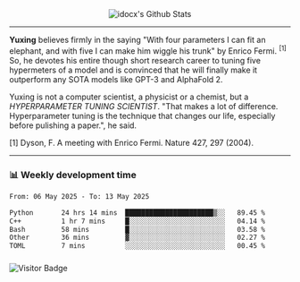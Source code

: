 <div align="center">
    <img align="center" src="https://github-readme-stats.vercel.app/api?username=idocx&show_icons=true&count_private=true&hide_border=true" alt="idocx's Github Stats"></img>
</div>

---

**Yuxing** believes firmly in the saying "With four parameters I can fit an elephant, and with five I can make him wiggle his trunk" by Enrico Fermi. <sup>[1]</sup> So, he devotes his entire though short research career to tuning five hypermeters of a model and is convinced that he will finally make it outperform any SOTA models like GPT-3 and AlphaFold 2.

Yuxing is not a computer scientist, a physicist or a chemist, but a *HYPERPARAMETER TUNING SCIENTIST*. "That makes a lot of difference. Hyperparameter tuning is the technique that changes our life, especially before pulishing a paper.", he said.

[1] Dyson, F. A meeting with Enrico Fermi. Nature 427, 297 (2004).


---

### 📊 Weekly development time
<!--START_SECTION:waka-->

```txt
From: 06 May 2025 - To: 13 May 2025

Python       24 hrs 14 mins  ██████████████████████▒░░   89.45 %
C++          1 hr 7 mins     █░░░░░░░░░░░░░░░░░░░░░░░░   04.14 %
Bash         58 mins         █░░░░░░░░░░░░░░░░░░░░░░░░   03.58 %
Other        36 mins         ▓░░░░░░░░░░░░░░░░░░░░░░░░   02.27 %
TOML         7 mins          ░░░░░░░░░░░░░░░░░░░░░░░░░   00.45 %
```

<!--END_SECTION:waka-->

### 

![Visitor Badge](https://visitor-badge.laobi.icu/badge?page_id=idocx.idocx)